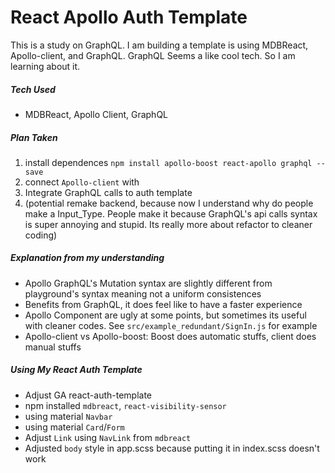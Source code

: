# React Apollo Auth Template

This is a study on GraphQL. I am building a template is using MDBReact,
Apollo-client, and GraphQL. GraphQL Seems a like cool tech. So I am learning
about it.

##### Tech Used

- MDBReact, Apollo Client, GraphQL

##### Plan Taken

1. install dependences `npm install apollo-boost react-apollo graphql --save`
2. connect `Apollo-client` with <App />
3. Integrate GraphQL calls to auth template
4. (potential remake backend, because now I understand why do people make a
   Input_Type. People make it because GraphQL's api calls syntax is super
   annoying and stupid. Its really more about refactor to cleaner coding)

##### Explanation from my understanding

- Apollo GraphQL's Mutation syntax are slightly different from playground's
  syntax meaning not a uniform consistences
- Benefits from GraphQL, it does feel like to have a faster experience
- Apollo Component are ugly at some points, but sometimes its useful with
  cleaner codes. See `src/example_redundant/SignIn.js` for example
- Apollo-client vs Apollo-boost: Boost does automatic stuffs, client does manual
  stuffs

##### Using My React Auth Template

- Adjust GA react-auth-template
- npm installed `mdbreact`, `react-visibility-sensor`
- using material `Navbar`
- using material `Card`/`Form`
- Adjust `Link` using `NavLink` from `mdbreact`
- Adjusted `body` style in app.scss because putting it in index.scss doesn't work
